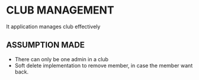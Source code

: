 # CLUB MANAGEMENT
It application manages club effectively

## ASSUMPTION MADE
- There can only be one admin in a club
- Soft delete implementation to remove member, in case the member want back.
